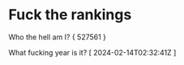 # Fuck the rankings

Who the hell am I?
{ 527561 }

What fucking year is it?
[ 2024-02-14T02:32:41Z ]
